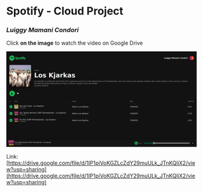 # Spotify - Cloud Project

### _Luiggy Mamani Condori_

Click **on the image** to watch the video on Google Drive

[![Ver video](public/demo-view.png)](https://drive.google.com/file/d/1IP1piVoKGZLcZdY29muULk_JTnKQliX2/view?usp=sharing)

Link: [https://drive.google.com/file/d/1IP1piVoKGZLcZdY29muULk_JTnKQliX2/view?usp=sharing](https://drive.google.com/file/d/1IP1piVoKGZLcZdY29muULk_JTnKQliX2/view?usp=sharing)
